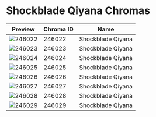 # Shockblade Qiyana Chromas

| Preview | Chroma ID | Name |
|---------|-----------|------|
| ![246022](https://raw.communitydragon.org/latest/plugins/rcp-be-lol-game-data/global/default/v1/champion-chroma-images/246/246022.png) | 246022 | Shockblade Qiyana |
| ![246023](https://raw.communitydragon.org/latest/plugins/rcp-be-lol-game-data/global/default/v1/champion-chroma-images/246/246023.png) | 246023 | Shockblade Qiyana |
| ![246024](https://raw.communitydragon.org/latest/plugins/rcp-be-lol-game-data/global/default/v1/champion-chroma-images/246/246024.png) | 246024 | Shockblade Qiyana |
| ![246025](https://raw.communitydragon.org/latest/plugins/rcp-be-lol-game-data/global/default/v1/champion-chroma-images/246/246025.png) | 246025 | Shockblade Qiyana |
| ![246026](https://raw.communitydragon.org/latest/plugins/rcp-be-lol-game-data/global/default/v1/champion-chroma-images/246/246026.png) | 246026 | Shockblade Qiyana |
| ![246027](https://raw.communitydragon.org/latest/plugins/rcp-be-lol-game-data/global/default/v1/champion-chroma-images/246/246027.png) | 246027 | Shockblade Qiyana |
| ![246028](https://raw.communitydragon.org/latest/plugins/rcp-be-lol-game-data/global/default/v1/champion-chroma-images/246/246028.png) | 246028 | Shockblade Qiyana |
| ![246029](https://raw.communitydragon.org/latest/plugins/rcp-be-lol-game-data/global/default/v1/champion-chroma-images/246/246029.png) | 246029 | Shockblade Qiyana |